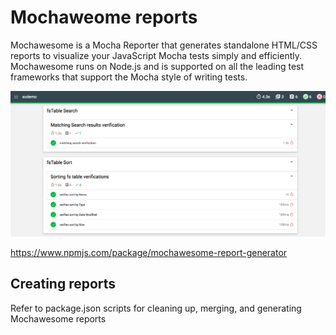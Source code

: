 # Mochaweome reports

Mochawesome is a Mocha Reporter that generates standalone HTML/CSS reports to visualize your JavaScript Mocha tests simply and efficiently. Mochawesome runs on Node.js and is supported on all the leading test frameworks that support the Mocha style of writing tests.

![alt text](mochawesome_report.png "Mochawesome Sample Report")

https://www.npmjs.com/package/mochawesome-report-generator

## Creating reports

Refer to package.json scripts for cleaning up, merging, and generating Mochawesome reports